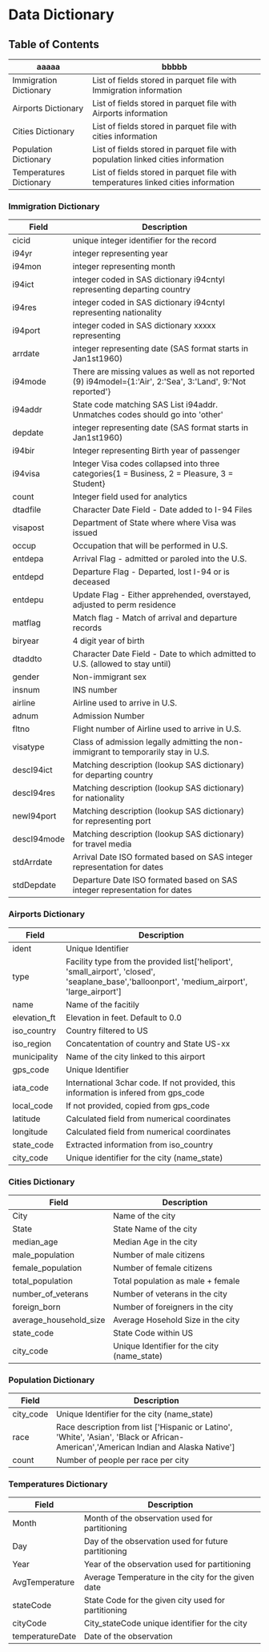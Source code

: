 # Data Dictionary

## Table of Contents

|aaaaa|bbbbb|
|---|---|
|Immigration Dictionary|List of fields stored in parquet file with Immigration information|
|Airports Dictionary|List of fields stored in parquet file with Airports information|
|Cities Dictionary|List of fields stored in parquet file with cities information|
|Population Dictionary|List of fields stored in parquet file with population linked cities information|
|Temperatures Dictionary|List of fields stored in parquet file with temperatures linked cities information|

### Immigration Dictionary
|Field|Description|
|---|---|
|cicid|unique integer identifier for the record|
|i94yr|integer representing year|
|i94mon|integer representing month|
|i94ict|integer coded in SAS dictionary i94cntyl representing departing country|
|i94res|integer coded in SAS dictionary i94cntyl representing nationality|
|i94port|integer coded in SAS dictionary xxxxx representing|
|arrdate|integer representing date (SAS format starts in Jan1st1960)|
|i94mode|There are missing values as well as not reported (9) i94model={1:'Air',   2:'Sea',   3:'Land',   9:'Not reported'}|
|i94addr|State code matching SAS List i94addr. Unmatches codes should go into 'other' |
|depdate|integer representing date (SAS format starts in Jan1st1960)|
|i94bir|Integer representing Birth year of passenger|
|i94visa|Integer Visa codes collapsed into three categories{1 = Business, 2 = Pleasure, 3 = Student}|
|count|Integer field used for analytics|
|dtadfile|Character Date Field - Date added to I-94 Files|
|visapost|Department of State where where Visa was issued|
|occup|Occupation that will be performed in U.S.|
|entdepa|Arrival Flag - admitted or paroled into the U.S.|
|entdepd|Departure Flag - Departed, lost I-94 or is deceased|
|entdepu|Update Flag - Either apprehended, overstayed, adjusted to perm residence|
|matflag|Match flag - Match of arrival and departure records|
|biryear|4 digit year of birth|
|dtaddto|Character Date Field - Date to which admitted to U.S. (allowed to stay until)|
|gender|Non-immigrant sex|
|insnum|INS number|
|airline|Airline used to arrive in U.S.|
|adnum|Admission Number|
|fltno|Flight number of Airline used to arrive in U.S.|
|visatype|Class of admission legally admitting the non-immigrant to temporarily stay in U.S.|
|descI94ict|Matching description (lookup SAS dictionary) for departing country|
|descI94res|Matching description (lookup SAS dictionary) for nationality|
|newI94port|Matching description (lookup SAS dictionary) for representing port|
|descI94mode|Matching description (lookup SAS dictionary) for travel media|
|stdArrdate|Arrival Date ISO formated based on SAS integer representation for dates|
|stdDepdate|Departure Date ISO formated based on SAS integer representation for dates|


### Airports Dictionary
|Field|Description|
|---|---|
|ident|Unique Identifier|
|type|Facility type from the provided list['heliport', 'small_airport', 'closed', 'seaplane_base','balloonport', 'medium_airport', 'large_airport']
|name|Name of the facitily|
|elevation_ft|Elevation in feet. Default to 0.0|
|iso_country|Country filtered to US|
|iso_region|Concatentation of country and State US-xx|
|municipality|Name of the city linked to this airport|
|gps_code|Unique Identifier|
|iata_code|International 3char code. If not provided, this information is infered from gps_code|
|local_code|If not provided, copied from gps_code|
|latitude|Calculated field from numerical coordinates|
|longitude|Calculated field from numerical coordinates|
|state_code|Extracted information from iso_country|
|city_code|Unique identifier for the city (name_state)|

### Cities Dictionary
|Field|Description|
|---|---|
|City|Name of the city|
|State|State Name of the city|
|median_age|Median Age in the city|
|male_population|Number of male citizens|
|female_population|Number of female citizens|
|total_population|Total population as male + female|
|number_of_veterans|Number of veterans in the city|
|foreign_born|Number of foreigners in the city|
|average_household_size|Average Hosehold Size in the city|
|state_code|State Code within US|
|city_code|Unique Identifier for the city (name_state)|

### Population Dictionary
|Field|Description|
|---|---|
|city_code|Unique Identifier for the city (name_state)|
|race|Race description from list ['Hispanic or Latino', 'White', 'Asian', 'Black or African-American','American Indian and Alaska Native']|
|count|Number of people per race per city|

### Temperatures Dictionary
|Field|Description|
|---|---|
|Month|Month of the observation used for partitioning|
|Day|Day of the observation used for future partitioning|
|Year|Year of the observation used for partitioning|
|AvgTemperature|Average Temperature in the city for the given date|
|stateCode|State Code for the given city used for partitioning|
|cityCode|City_stateCode unique identifier for the city|
|temperatureDate|Date of the observation|


